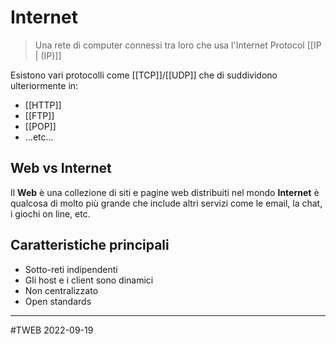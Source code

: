 # Internet
> Una rete di computer connessi tra loro che usa l'Internet Protocol [[IP | (IP)]]

Esistono vari protocolli come [[TCP]]/[[UDP]] che di suddividono ulteriormente in:
- [[HTTP]]
- [[FTP]]
- [[POP]]
- ...etc...

## Web vs Internet

Il **Web** è una collezione di siti e pagine web distribuiti nel mondo
**Internet** è qualcosa di molto più grande che include altri servizi come le email, la chat, i giochi on line, etc.

## Caratteristiche principali
- Sotto-reti indipendenti
- Gli host e i client sono dinamici
- Non centralizzato
- Open standards

---
#TWEB 2022-09-19